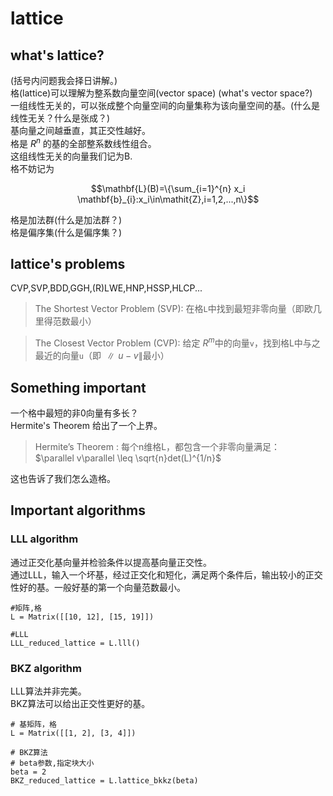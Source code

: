 # lattice    
## what's lattice?    
(括号内问题我会择日讲解。)    
格(lattice)可以理解为整系数向量空间(vector space) (what's vector space?)     
一组线性无关的，可以张成整个向量空间的向量集称为该向量空间的基。(什么是线性无关？什么是张成？)     
基向量之间越垂直，其正交性越好。   
格是 $R^n$ 的基的全部整系数线性组合。   
这组线性无关的向量我们记为B.    
格不妨记为   

$$\mathbf{L}(B)=\{\sum_{i=1}^{n} x_i \mathbf{b}_{i}:x_i\in\mathit{Z},i=1,2,...,n\}$$   

格是加法群(什么是加法群？)    
格是偏序集(什么是偏序集？)    

## lattice's problems    
CVP,SVP,BDD,GGH,(R)LWE,HNP,HSSP,HLCP...     

> The Shortest Vector Problem (SVP): 在格`L`中找到最短非零向量（即欧几里得范数最小）

> The Closest Vector Problem (CVP): 给定 $R^m$中的向量`v`，找到格L中与之最近的向量`u`（即  $\parallel u-v \parallel$最小）

## Something important  
一个格中最短的非0向量有多长？  
Hermite's Theorem 给出了一个上界。   
> Hermite’s Theorem : 每个n维格L，都包含一个非零向量满足：  
$\parallel v\parallel \leq \sqrt{n}det(L)^{1/n}$   

这也告诉了我们怎么造格。

## Important algorithms    
### LLL algorithm   
通过正交化基向量并检验条件以提高基向量正交性。   
通过LLL，输入一个坏基，经过正交化和短化，满足两个条件后，输出较小的正交性好的基。一般好基的第一个向量范数最小。    

```
#矩阵,格
L = Matrix([[10, 12], [15, 19]])

#LLL
LLL_reduced_lattice = L.lll()
```

### BKZ algorithm    
LLL算法并非完美。    
BKZ算法可以给出正交性更好的基。   
```
# 基矩阵，格
L = Matrix([[1, 2], [3, 4]])

# BKZ算法
# beta参数,指定块大小
beta = 2
BKZ_reduced_lattice = L.lattice_bkkz(beta)

```

